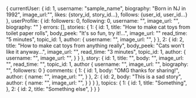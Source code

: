 {
  currentUser: {
    id: 1,
    username: "sample_name",
    biography: "Born in NJ in 1992",
    image_url:"",
    likes: {story_id, story_id...},
    <!-- who this user follows -->
    follows: {user_id, user_id...}
  },
  userProfile: {
    id:
    followers: 0,
    following: 0,
    username: "",
    image_url: "",
    biography: ""
  }
  errors: [],
  stories: {
    1: {
      id: 1,
      title: "How to make cat toys from toilet paper rolls",
      body_peek: "It's so fun, try it!...",
      image_url: ""
      read_time: "5 minutes",
      topic_id: 1,
      author: {
        username: "",
        image_url: "",
      }
    },
    2: {
      id: 2,
      title: "How to make cat toys from anything really",
      body_peek: "Cats won't like it anyway...",
      image_url: "",
      read_time: "3 minutes",
      topic_id: 1,
      author: {
        username: "",
        image_url: "",
      }
    }
  },
story: {
    id: 1,
    title: "",
    body: "",
    image_url: "",
    read_time: "",
    topic_id: 1,
    author {
      username: "",
      image_url: "",
      biography: "",
      followers: 0
    }
    comments: {
      1: {
        id: 1,
        body: "OMG thanks for sharing!",
        author: {
          name: "",
          image_url: "",
        }
      },
      2: {
        id: 2,
        body: "This is a sad story",
        author: {
          name: "",
          image_url: "",
        }
      }
    }
  },
  topics: {
    1: {
      id: 1,
      title: "Something",
    },
    2: {
      id: 2,
      title: "Something else",
    }
  }
}
